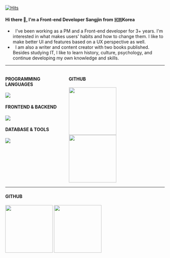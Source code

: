 [![Hits](https://hits.seeyoufarm.com/api/count/incr/badge.svg?url=https%3A%2F%2Fgithub.com%2FYoonCode&count_bg=%2379C83D&title_bg=%23555555&icon=&icon_color=%23E7E7E7&title=hits&edge_flat=false)](https://hits.seeyoufarm.com)

#### Hi there 👋, I'm a Front-end Developer Sangjin from 🇰🇷Korea 

- &nbsp; I've been working as a PM and a Front-end developer for 3+ years. I'm interested in what makes users' habits and how to change them. I like to make better UI and features based on a UX perspective as well.</br>
- &nbsp; I am also a writer and content creator with two books published. Besides studying IT, I like to learn history, culture, psychology, and continue developing my own knowledge and skills.</br>
---

<section style="display:flex;">
  <div>
    <div>
      <h4>PROGRAMMING LANGUAGES</h4>
      <img src="https://skillicons.dev/icons?i=js,ts,php" />
    </div>
    <div>
      <h4>FRONTEND & BACKEND</h4>
      <img src="https://skillicons.dev/icons?i=html,css,react,tailwind,nodejs,wordpress" />
    </div>
    <div>
      <h4>DATABASE & TOOLS</h4>
      <img src="https://skillicons.dev/icons?i=mysql,mongodb,git,github,vscode,ps,figma,postman" />
    </div>
  </div>
  <div>
    <div>
      <h4>GITHUB</h4>
      <img height="150px" src="https://github-readme-stats.vercel.app/api/top-langs/?username=YoonCode&layout=compact&theme=ayu-mirage&langs_count=7" />
      <img height="150px" src="https://github-readme-stats.vercel.app/api?username=YoonCode&show_icons=true&theme=ayu-mirage&hide=contribs" />
    </div>
  </div>
</section>  
  
---

<div>
  <h4>GITHUB</h4>
  <img height="150px" src="https://github-readme-stats.vercel.app/api/top-langs/?username=YoonCode&layout=compact&theme=ayu-mirage&langs_count=7" />
  <img height="150px" src="https://github-readme-stats.vercel.app/api?username=YoonCode&show_icons=true&theme=ayu-mirage&hide=contribs" />
</div>
